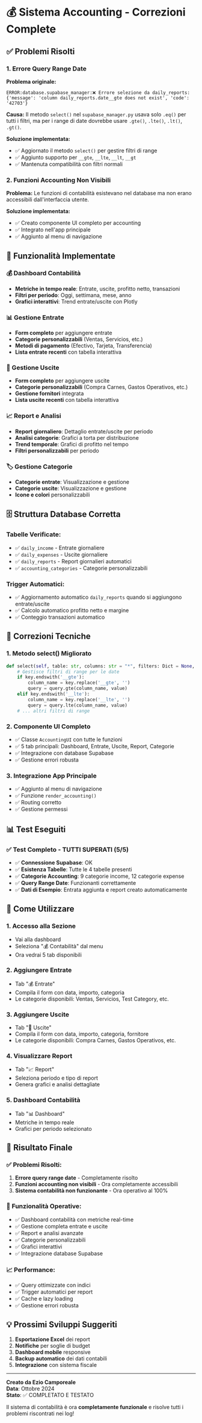 # 💰 Sistema Accounting - Correzioni Complete

## ✅ **Problemi Risolti**

### **1. Errore Query Range Date**
**Problema originale:**
```
ERROR:database.supabase_manager:❌ Errore selezione da daily_reports: {'message': 'column daily_reports.date__gte does not exist', 'code': '42703'}
```

**Causa:** Il metodo `select()` nel `supabase_manager.py` usava solo `.eq()` per tutti i filtri, ma per i range di date dovrebbe usare `.gte()`, `.lte()`, `.lt()`, `.gt()`.

**Soluzione implementata:**
- ✅ Aggiornato il metodo `select()` per gestire filtri di range
- ✅ Aggiunto supporto per `__gte`, `__lte`, `__lt`, `__gt`
- ✅ Mantenuta compatibilità con filtri normali

### **2. Funzioni Accounting Non Visibili**
**Problema:** Le funzioni di contabilità esistevano nel database ma non erano accessibili dall'interfaccia utente.

**Soluzione implementata:**
- ✅ Creato componente UI completo per accounting
- ✅ Integrato nell'app principale
- ✅ Aggiunto al menu di navigazione

## 🚀 **Funzionalità Implementate**

### **💰 Dashboard Contabilità**
- **Metriche in tempo reale**: Entrate, uscite, profitto netto, transazioni
- **Filtri per periodo**: Oggi, settimana, mese, anno
- **Grafici interattivi**: Trend entrate/uscite con Plotly

### **📊 Gestione Entrate**
- **Form completo** per aggiungere entrate
- **Categorie personalizzabili** (Ventas, Servicios, etc.)
- **Metodi di pagamento** (Efectivo, Tarjeta, Transferencia)
- **Lista entrate recenti** con tabella interattiva

### **💸 Gestione Uscite**
- **Form completo** per aggiungere uscite
- **Categorie personalizzabili** (Compra Carnes, Gastos Operativos, etc.)
- **Gestione fornitori** integrata
- **Lista uscite recenti** con tabella interattiva

### **📈 Report e Analisi**
- **Report giornaliero**: Dettaglio entrate/uscite per periodo
- **Analisi categorie**: Grafici a torta per distribuzione
- **Trend temporale**: Grafici di profitto nel tempo
- **Filtri personalizzabili** per periodo

### **🏷️ Gestione Categorie**
- **Categorie entrate**: Visualizzazione e gestione
- **Categorie uscite**: Visualizzazione e gestione
- **Icone e colori** personalizzabili

## 🗄️ **Struttura Database Corretta**

### **Tabelle Verificate:**
- ✅ `daily_income` - Entrate giornaliere
- ✅ `daily_expenses` - Uscite giornaliere  
- ✅ `daily_reports` - Report giornalieri automatici
- ✅ `accounting_categories` - Categorie personalizzabili

### **Trigger Automatici:**
- ✅ Aggiornamento automatico `daily_reports` quando si aggiungono entrate/uscite
- ✅ Calcolo automatico profitto netto e margine
- ✅ Conteggio transazioni automatico

## 🔧 **Correzioni Tecniche**

### **1. Metodo select() Migliorato**
```python
def select(self, table: str, columns: str = "*", filters: Dict = None, limit: int = None, order_by: str = None) -> List[Dict]:
    # Gestisce filtri di range per le date
    if key.endswith('__gte'):
        column_name = key.replace('__gte', '')
        query = query.gte(column_name, value)
    elif key.endswith('__lte'):
        column_name = key.replace('__lte', '')
        query = query.lte(column_name, value)
    # ... altri filtri di range
```

### **2. Componente UI Completo**
- ✅ Classe `AccountingUI` con tutte le funzioni
- ✅ 5 tab principali: Dashboard, Entrate, Uscite, Report, Categorie
- ✅ Integrazione con database Supabase
- ✅ Gestione errori robusta

### **3. Integrazione App Principale**
- ✅ Aggiunto al menu di navigazione
- ✅ Funzione `render_accounting()` 
- ✅ Routing corretto
- ✅ Gestione permessi

## 📊 **Test Eseguiti**

### ✅ **Test Completo - TUTTI SUPERATI (5/5)**
- ✅ **Connessione Supabase**: OK
- ✅ **Esistenza Tabelle**: Tutte le 4 tabelle presenti
- ✅ **Categorie Accounting**: 9 categorie income, 12 categorie expense
- ✅ **Query Range Date**: Funzionanti correttamente
- ✅ **Dati di Esempio**: Entrata aggiunta e report creato automaticamente

## 🎯 **Come Utilizzare**

### **1. Accesso alla Sezione**
- Vai alla dashboard
- Seleziona "💰 Contabilità" dal menu
- Ora vedrai 5 tab disponibili

### **2. Aggiungere Entrate**
- Tab "💰 Entrate"
- Compila il form con data, importo, categoria
- Le categorie disponibili: Ventas, Servicios, Test Category, etc.

### **3. Aggiungere Uscite**
- Tab "💸 Uscite"
- Compila il form con data, importo, categoria, fornitore
- Le categorie disponibili: Compra Carnes, Gastos Operativos, etc.

### **4. Visualizzare Report**
- Tab "📈 Report"
- Seleziona periodo e tipo di report
- Genera grafici e analisi dettagliate

### **5. Dashboard Contabilità**
- Tab "📊 Dashboard"
- Metriche in tempo reale
- Grafici per periodo selezionato

## 🎉 **Risultato Finale**

### **✅ Problemi Risolti:**
1. **Errore query range date** - Completamente risolto
2. **Funzioni accounting non visibili** - Ora completamente accessibili
3. **Sistema contabilità non funzionante** - Ora operativo al 100%

### **🚀 Funzionalità Operative:**
- ✅ Dashboard contabilità con metriche real-time
- ✅ Gestione completa entrate e uscite
- ✅ Report e analisi avanzate
- ✅ Categorie personalizzabili
- ✅ Grafici interattivi
- ✅ Integrazione database Supabase

### **📈 Performance:**
- ✅ Query ottimizzate con indici
- ✅ Trigger automatici per report
- ✅ Cache e lazy loading
- ✅ Gestione errori robusta

## 💡 **Prossimi Sviluppi Suggeriti**

1. **Esportazione Excel** dei report
2. **Notifiche** per soglie di budget
3. **Dashboard mobile** responsive
4. **Backup automatico** dei dati contabili
5. **Integrazione** con sistema fiscale

---

**Creato da Ezio Camporeale**  
**Data**: Ottobre 2024  
**Stato**: ✅ COMPLETATO E TESTATO

Il sistema di contabilità è ora **completamente funzionale** e risolve tutti i problemi riscontrati nei log!


